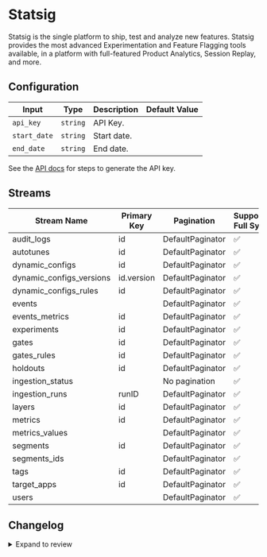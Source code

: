 # Statsig
Statsig is the single platform to ship, test and analyze new features. Statsig provides the most advanced Experimentation and Feature Flagging tools available, in a platform with full-featured Product Analytics, Session Replay, and more.

## Configuration

| Input | Type | Description | Default Value |
|-------|------|-------------|---------------|
| `api_key` | `string` | API Key.  |  |
| `start_date` | `string` | Start date.  |  |
| `end_date` | `string` | End date.  |  |

See the [API docs](https://docs.statsig.com/http-api) for steps to generate the API key.

## Streams
| Stream Name | Primary Key | Pagination | Supports Full Sync | Supports Incremental |
|-------------|-------------|------------|---------------------|----------------------|
| audit_logs | id | DefaultPaginator | ✅ |  ❌  |
| autotunes | id | DefaultPaginator | ✅ |  ✅  |
| dynamic_configs | id | DefaultPaginator | ✅ |  ✅  |
| dynamic_configs_versions | id.version | DefaultPaginator | ✅ |  ✅  |
| dynamic_configs_rules | id | DefaultPaginator | ✅ |  ❌  |
| events |  | DefaultPaginator | ✅ |  ❌  |
| events_metrics | id | DefaultPaginator | ✅ |  ✅  |
| experiments | id | DefaultPaginator | ✅ |  ✅  |
| gates | id | DefaultPaginator | ✅ |  ✅  |
| gates_rules | id | DefaultPaginator | ✅ |  ❌  |
| holdouts | id | DefaultPaginator | ✅ |  ✅  |
| ingestion_status |  | No pagination | ✅ |  ✅  |
| ingestion_runs | runID | DefaultPaginator | ✅ |  ✅  |
| layers | id | DefaultPaginator | ✅ |  ✅  |
| metrics | id | DefaultPaginator | ✅ |  ❌  |
| metrics_values |  | DefaultPaginator | ✅ |  ❌  |
| segments | id | DefaultPaginator | ✅ |  ✅  |
| segments_ids |  | DefaultPaginator | ✅ |  ❌  |
| tags | id | DefaultPaginator | ✅ |  ❌  |
| target_apps | id | DefaultPaginator | ✅ |  ❌  |
| users |  | DefaultPaginator | ✅ |  ❌  |

## Changelog

<details>
  <summary>Expand to review</summary>

| Version | Date | Pull Request | Subject |
|---------|------|--------------|---------|
| 0.0.17 | 2025-03-29 | [56878](https://github.com/airbytehq/airbyte/pull/56878) | Update dependencies |
| 0.0.16 | 2025-03-22 | [56319](https://github.com/airbytehq/airbyte/pull/56319) | Update dependencies |
| 0.0.15 | 2025-03-08 | [55596](https://github.com/airbytehq/airbyte/pull/55596) | Update dependencies |
| 0.0.14 | 2025-03-01 | [55104](https://github.com/airbytehq/airbyte/pull/55104) | Update dependencies |
| 0.0.13 | 2025-02-22 | [54492](https://github.com/airbytehq/airbyte/pull/54492) | Update dependencies |
| 0.0.12 | 2025-02-15 | [54101](https://github.com/airbytehq/airbyte/pull/54101) | Update dependencies |
| 0.0.11 | 2025-02-08 | [53586](https://github.com/airbytehq/airbyte/pull/53586) | Update dependencies |
| 0.0.10 | 2025-02-01 | [53076](https://github.com/airbytehq/airbyte/pull/53076) | Update dependencies |
| 0.0.9 | 2025-01-25 | [52458](https://github.com/airbytehq/airbyte/pull/52458) | Update dependencies |
| 0.0.8 | 2025-01-18 | [51986](https://github.com/airbytehq/airbyte/pull/51986) | Update dependencies |
| 0.0.7 | 2025-01-11 | [51440](https://github.com/airbytehq/airbyte/pull/51440) | Update dependencies |
| 0.0.6 | 2024-12-28 | [50755](https://github.com/airbytehq/airbyte/pull/50755) | Update dependencies |
| 0.0.5 | 2024-12-21 | [50310](https://github.com/airbytehq/airbyte/pull/50310) | Update dependencies |
| 0.0.4 | 2024-12-14 | [49776](https://github.com/airbytehq/airbyte/pull/49776) | Update dependencies |
| 0.0.3 | 2024-12-12 | [49419](https://github.com/airbytehq/airbyte/pull/49419) | Update dependencies |
| 0.0.2 | 2024-10-28 | [47473](https://github.com/airbytehq/airbyte/pull/47473) | Update dependencies |
| 0.0.1 | 2024-09-27 | | Initial release by [@topefolorunso](https://github.com/topefolorunso) via Connector Builder |

</details>
